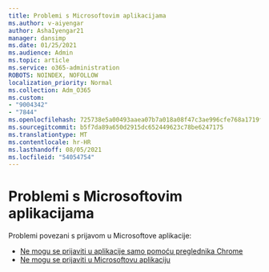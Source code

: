 ```yaml
---
title: Problemi s Microsoftovim aplikacijama
ms.author: v-aiyengar
author: AshaIyengar21
manager: dansimp
ms.date: 01/25/2021
ms.audience: Admin
ms.topic: article
ms.service: o365-administration
ROBOTS: NOINDEX, NOFOLLOW
localization_priority: Normal
ms.collection: Adm_O365
ms.custom:
- "9004342"
- "7844"
ms.openlocfilehash: 725738e5a00493aaea07b7a018a08f47c3ae996cfe768a1719f38e8557370348
ms.sourcegitcommit: b5f7da89a650d2915dc652449623c78be6247175
ms.translationtype: MT
ms.contentlocale: hr-HR
ms.lasthandoff: 08/05/2021
ms.locfileid: "54054754"
---
```

# <a name="issues-with-microsoft-applications"></a>Problemi s Microsoftovim aplikacijama

Problemi povezani s prijavom u Microsoftove aplikacije:

- [Ne mogu se prijaviti u aplikacije samo pomoću preglednika Chrome](https://docs.microsoft.com/office365/troubleshoot/miscellaneous/chrome-behavior-affects-applications) 
- [Ne mogu se prijaviti u Microsoftovu aplikaciju](https://docs.microsoft.com/azure/active-directory/application-sign-in-problem-first-party-microsoft/?WT.mc_id=UI_AAD_Apps_Sign_In_Support_L2_MicrosoftApp)
